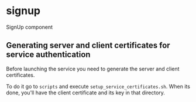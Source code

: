 # signup
SignUp component

## Generating server and client certificates for service authentication
Before launching the service you need to generate the server and client certificates.

To do it go to `scripts` and execute `setup_service_certificates.sh`.
When its done, you'll have the client certificate and its key in that directory.
